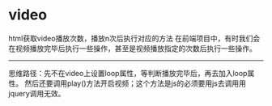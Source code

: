 # video
html获取video播放次数，播放n次后执行对应的方法
在前端项目中，有时我们会在视频播放完毕后执行一些操作，甚至是视频播放指定的次数后执行一些操作。

---------------------------------------------------------------------
思维路径：先不在video上设置loop属性，等判断播放完毕后，再去加入loop属性。
然后还要调用play()方法开启视频；这个方法是js的必须要用js去调用用jquery调用无效。
